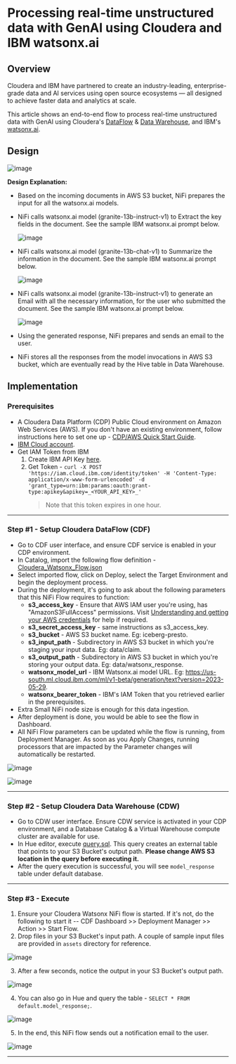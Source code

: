 # Processing real-time unstructured data with GenAI using Cloudera and IBM watsonx.ai

## Overview
Cloudera and IBM have partnered to create an industry-leading, enterprise-grade data and AI services using open source ecosystems — all designed to achieve faster data and analytics at scale.

This article shows an end-to-end flow to process real-time unstructured data with GenAI using Cloudera's [DataFlow](https://www.cloudera.com/products/dataflow.html) & [Data Warehouse](https://www.cloudera.com/products/data-warehouse.html), and IBM's [watsonx.ai](https://www.ibm.com/products/watsonx-ai). 

## Design
![image](https://github.com/agupta-git/cloudera_watsonx/assets/2523891/7e73114b-6e09-492e-84fa-5789da47ebed)

**Design Explanation:**
- Based on the incoming documents in AWS S3 bucket, NiFi prepares the input for all the watsonx.ai models.
- NiFi calls watsonx.ai model (granite-13b-instruct-v1) to Extract the key fields in the document. See the sample IBM watsonx.ai prompt below.

  ![image](/assets/watsonx_extract.png)
  
- NiFi calls watsonx.ai model (granite-13b-chat-v1) to Summarize the information in the document. See the sample IBM watsonx.ai prompt below.

  ![image](/assets/watsonx_summary.png)

- NiFi calls watsonx.ai model (granite-13b-instruct-v1) to generate an Email with all the necessary information, for the user who submitted the document. See the sample IBM watsonx.ai prompt below.

  ![image](/assets/watsonx_email.png)
  
- Using the generated response, NiFi prepares and sends an email to the user.
- NiFi stores all the responses from the model invocations in AWS S3 bucket, which are eventually read by the Hive table in Data Warehouse.

## Implementation
### Prerequisites
- A Cloudera Data Platform (CDP) Public Cloud environment on Amazon Web Services (AWS). If you don't have an existing environment, follow instructions here to set one up - [CDP/AWS Quick Start Guide](https://docs.cloudera.com/cdp-public-cloud/cloud/aws-quickstart/topics/mc-aws-quickstart.html).
- [IBM Cloud account](https://www.ibm.com/cloud).
- Get IAM Token from IBM
  1. Create IBM API Key [here](https://cloud.ibm.com/iam/apikeys).
  2. Get Token - ```curl -X POST 'https://iam.cloud.ibm.com/identity/token' -H 'Content-Type: application/x-www-form-urlencoded' -d 'grant_type=urn:ibm:params:oauth:grant-type:apikey&apikey=_<YOUR_API_KEY>_'```
     > Note that this token expires in one hour.
---
### Step #1 - Setup Cloudera DataFlow (CDF)
- Go to CDF user interface, and ensure CDF service is enabled in your CDP environment.
- In Catalog, import the following flow definition - [Cloudera_Watsonx_Flow.json](/Cloudera_Watsonx_Flow.json)
- Select imported flow, click on Deploy, select the Target Environment and begin the deployment process.
- During the deployment, it's going to ask about the following parameters that this NiFi Flow requires to function:
  - **s3_access_key** - Ensure that AWS IAM user you're using, has "AmazonS3FullAccess" permissions. Visit [Understanding and getting your AWS credentials](https://docs.aws.amazon.com/general/latest/gr/aws-sec-cred-types.html) for help if required.
  - **s3_secret_access_key** - same instructions as s3_access_key.
  - **s3_bucket** - AWS S3 bucket name. Eg: iceberg-presto.
  - **s3_input_path** - Subdirectory in AWS S3 bucket in which you're staging your input data. Eg: data/claim.
  - **s3_output_path** - Subdirectory in AWS S3 bucket in which you're storing your output data. Eg: data/watsonx_response.
  - **watsonx_model_url** - IBM Watsonx.ai model URL. Eg: https://us-south.ml.cloud.ibm.com/ml/v1-beta/generation/text?version=2023-05-29.
  - **watsonx_bearer_token** - IBM's IAM Token that you retrieved earlier in the prerequisites.
- Extra Small NiFi node size is enough for this data ingestion.
- After deployment is done, you would be able to see the flow in Dashboard.
- All NiFi Flow parameters can be updated while the flow is running, from Deployment Manager. As soon as you Apply Changes, running processors that are impacted by the Parameter changes will automatically be restarted.

![image](/assets/IMG-NiFi_1.png)

![image](/assets/IMG-NiFi_2.png)

---
### Step #2 - Setup Cloudera Data Warehouse (CDW)
- Go to CDW user interface. Ensure CDW service is activated in your CDP environment, and a Database Catalog & a Virtual Warehouse compute cluster are available for use.
- In Hue editor, execute [query.sql](/query.sql). This query creates an external table that points to your S3 Bucket's output path. **Please change AWS S3 location in the query before executing it.**
- After the query execution is successful, you will see ```model_response``` table under default database.

---
### Step #3 - Execute
1. Ensure your Cloudera Watsonx NiFi flow is started. If it's not, do the following to start it -- CDF Dashboard >> Deployment Manager >> Action >> Start Flow.
2. Drop files in your S3 Bucket's input path. A couple of sample input files are provided in ```assets``` directory for reference.

![image](/assets/IMG-S3_Input.png)

3. After a few seconds, notice the output in your S3 Bucket's output path.

![image](/assets/IMG-S3_Output.png)

4. You can also go in Hue and query the table - ```SELECT * FROM default.model_response;```.

![image](/assets/IMG-Hue_Output.png)

5. In the end, this NiFi flow sends out a notification email to the user.

![image](/assets/IMG-Email.png)

---
